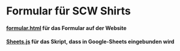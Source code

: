 # Formular für SCW Shirts

#### [formular.html](formular.html) für das Formular auf der Website  
#### [Sheets.js](Sheets.js) für das Skript, dass in Google-Sheets eingebunden wird
